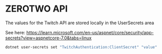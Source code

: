 # ZEROTWO API

The values for the Twitch API are stored locally in the UserSecrets area

See here: https://learn.microsoft.com/en-us/aspnet/core/security/app-secrets?view=aspnetcore-7.0&tabs=linux

```bash
dotnet user-secrets set "TwitchAuthentication:ClientSecret" "value"
```